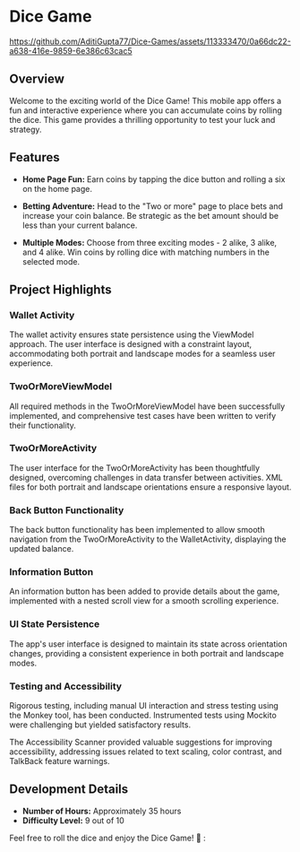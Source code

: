 # Dice Game

https://github.com/AditiGupta77/Dice-Games/assets/113333470/0a66dc22-a638-416e-9859-6e386c63cac5

## Overview

Welcome to the exciting world of the Dice Game! This mobile app offers a fun and interactive experience where you can accumulate coins by rolling the dice. This game provides a thrilling opportunity to test your luck and strategy.

## Features

- **Home Page Fun:** Earn coins by tapping the dice button and rolling a six on the home page.

- **Betting Adventure:** Head to the "Two or more" page to place bets and increase your coin balance. Be strategic as the bet amount should be less than your current balance.

- **Multiple Modes:** Choose from three exciting modes - 2 alike, 3 alike, and 4 alike. Win coins by rolling dice with matching numbers in the selected mode.

## Project Highlights

### Wallet Activity

The wallet activity ensures state persistence using the ViewModel approach. The user interface is designed with a constraint layout, accommodating both portrait and landscape modes for a seamless user experience.

### TwoOrMoreViewModel

All required methods in the TwoOrMoreViewModel have been successfully implemented, and comprehensive test cases have been written to verify their functionality.

### TwoOrMoreActivity

The user interface for the TwoOrMoreActivity has been thoughtfully designed, overcoming challenges in data transfer between activities. XML files for both portrait and landscape orientations ensure a responsive layout.

### Back Button Functionality

The back button functionality has been implemented to allow smooth navigation from the TwoOrMoreActivity to the WalletActivity, displaying the updated balance.

### Information Button

An information button has been added to provide details about the game, implemented with a nested scroll view for a smooth scrolling experience.

### UI State Persistence

The app's user interface is designed to maintain its state across orientation changes, providing a consistent experience in both portrait and landscape modes.

### Testing and Accessibility

Rigorous testing, including manual UI interaction and stress testing using the Monkey tool, has been conducted. Instrumented tests using Mockito were challenging but yielded satisfactory results.

The Accessibility Scanner provided valuable suggestions for improving accessibility, addressing issues related to text scaling, color contrast, and TalkBack feature warnings.

## Development Details

- **Number of Hours:** Approximately 35 hours
- **Difficulty Level:** 9 out of 10

Feel free to roll the dice and enjoy the Dice Game! 🎲
:
